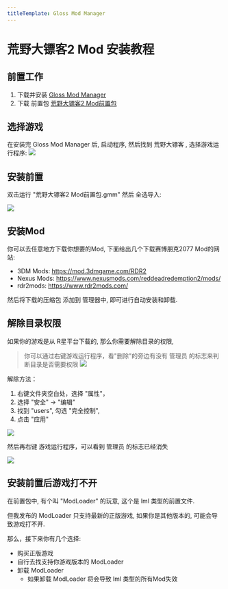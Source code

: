 ```yaml
---
titleTemplate: Gloss Mod Manager
---
```


# 荒野大镖客2 Mod 安装教程

## 前置工作

1. 下载并安装 [Gloss Mod Manager](https://mod.3dmgame.com/mod/197445)
2. 下载 前置包 [荒野大镖客2 Mod前置包](https://pan.aoe.top/GMM/Requirements)



## 选择游戏

在安装完 Gloss Mod Manager 后, 启动程序, 然后找到 荒野大镖客 , 选择游戏运行程序:
![](https://mod.3dmgame.com/static/upload/mod/202401/MOD65a8e78de5d26.png@webp)

## 安装前置

双击运行 "荒野大镖客2 Mod前置包.gmm" 然后 全选导入:

![](https://mod.3dmgame.com/static/upload/mod/202401/MOD65a8e85697d87.png@webp)

## 安装Mod

你可以去任意地方下载你想要的Mod, 下面给出几个下载赛博朋克2077 Mod的网站:

- 3DM Mods: https://mod.3dmgame.com/RDR2
- Nexus Mods: https://www.nexusmods.com/reddeadredemption2/mods/
- rdr2mods: https://www.rdr2mods.com/


然后将下载的压缩包 添加到 管理器中, 即可进行自动安装和卸载.


## 解除目录权限

如果你的游戏是从 R星平台下载的, 那么你需要解除目录的权限, 

> 你可以通过右键游戏运行程序，看"删除"的旁边有没有 管理员 的标志来判断目录是否需要权限
> ![](https://mod.3dmgame.com/static/upload/mod/202401/MOD65a8ea5e03868.png@webp)

解除方法：
1. 右键文件夹空白处，选择 "属性"，
2. 选择 "安全" -> "编辑"
3. 找到 "users", 勾选 "完全控制",
4. 点击 "应用"

![](https://mod.3dmgame.com/static/upload/mod/202401/MOD65a8eaf5102aa.png@webp)

然后再右键 游戏运行程序，可以看到 管理员 的标志已经消失

![](https://mod.3dmgame.com/static/upload/mod/202401/MOD65a8eba556d7c.png@webp)

## 安装前置后游戏打不开

在前置包中, 有个叫 "ModLoader" 的玩意, 这个是 lml 类型的前置文件. 

但我发布的 ModLoader 只支持最新的正版游戏, 如果你是其他版本的, 可能会导致游戏打不开.

那么，接下来你有几个选择:
- 购买正版游戏
- 自行去找支持你游戏版本的 ModLoader 
- 卸载 ModLoader 
  - 如果卸载 ModLoader 将会导致 lml 类型的所有Mod失效


